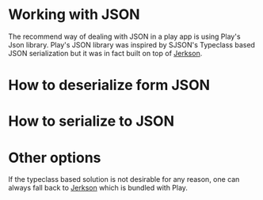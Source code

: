 # Working with JSON

The recommend way of dealing with JSON in a play app is using Play's Json library. Play's JSON library was inspired by SJSON's Typeclass based JSON serialization but it was in fact built on top of [Jerkson](https://github.com/codahale/jerkson/).

# How to deserialize form JSON 

# How to serialize to JSON

# Other options
If the typeclass based solution is not desirable for any reason, one can always fall back to [Jerkson](https://github.com/codahale/jerkson/) which is bundled with Play.
